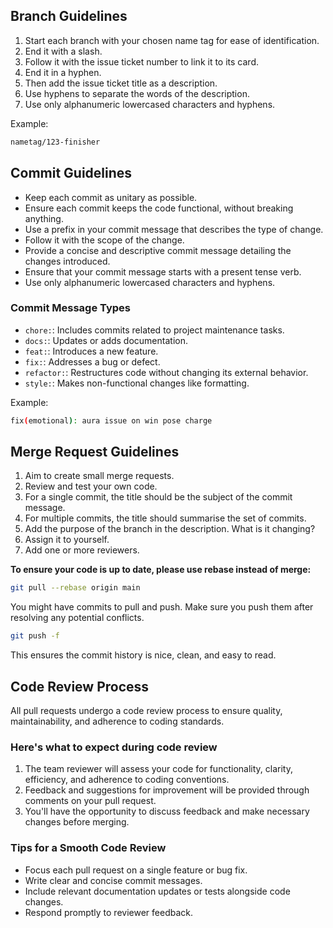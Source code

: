 ## Branch Guidelines

1. Start each branch with your chosen name tag for ease of identification.
2. End it with a slash.
3. Follow it with the issue ticket number to link it to its card.
4. End it in a hyphen.
5. Then add the issue ticket title as a description.
6. Use hyphens to separate the words of the description.
7. Use only alphanumeric lowercased characters and hyphens.

Example:

```sh
nametag/123-finisher
```

## Commit Guidelines

- Keep each commit as unitary as possible.
- Ensure each commit keeps the code functional, without breaking anything.
- Use a prefix in your commit message that describes the type of change.
- Follow it with the scope of the change.
- Provide a concise and descriptive commit message detailing the changes introduced.
- Ensure that your commit message starts with a present tense verb.
- Use only alphanumeric lowercased characters and hyphens.

### Commit Message Types

- `chore:`: Includes commits related to project maintenance tasks.
- `docs:`: Updates or adds documentation.
- `feat:`: Introduces a new feature.
- `fix:`: Addresses a bug or defect.
- `refactor:`: Restructures code without changing its external behavior.
- `style:`: Makes non-functional changes like formatting.

Example:

```sh
fix(emotional): aura issue on win pose charge
```

## Merge Request Guidelines

1. Aim to create small merge requests.
2. Review and test your own code.
3. For a single commit, the title should be the subject of the commit message.
4. For multiple commits, the title should summarise the set of commits.
5. Add the purpose of the branch in the description. What is it changing?
6. Assign it to yourself.
7. Add one or more reviewers.

**To ensure your code is up to date, please use rebase instead of merge:**

```sh
git pull --rebase origin main
```

You might have commits to pull and push. Make sure you push them after resolving any potential conflicts.

```sh
git push -f
```

This ensures the commit history is nice, clean, and easy to read.

## Code Review Process

All pull requests undergo a code review process to ensure quality, maintainability, and adherence to coding standards.

### Here's what to expect during code review

1. The team reviewer will assess your code for functionality, clarity, efficiency, and adherence to coding conventions.
2. Feedback and suggestions for improvement will be provided through comments on your pull request.
3. You'll have the opportunity to discuss feedback and make necessary changes before merging.

### Tips for a Smooth Code Review

- Focus each pull request on a single feature or bug fix.
- Write clear and concise commit messages.
- Include relevant documentation updates or tests alongside code changes.
- Respond promptly to reviewer feedback.
